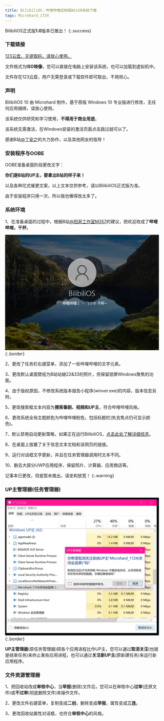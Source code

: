 ```yaml
---
title: BilibiliOS：哔哩哔哩定制版Win10系统下载
tags: Microhard_1724
---
```


BilibiliOS正式版**1.0**版本已推出！
{:.success}

### 下载链接

[123云盘，无提取码，请放心使用。](https://www.123pan.com/s/zF07Vv-dkhWd.html)

文件格式为**ISO映像**，您可以直接在电脑上安装该系统，也可以加载到虚拟机中。

文件存在123云盘，用户无需登录或下载软件即可取出，不用担心。

### 声明

BilibiliOS 10 由 Microhard 制作，基于原版 Windows 10 专业版进行修改，无任何应用捆绑，请放心使用。

该系统仅供研究和学习使用，**不得用于商业用途**。

该系统无需激活，在Windows安装的激活页面点击跳过就可以了。

感谢B站[@丁安之](https://space.bilibili.com/1852591445)的大力协作，以及其他网友的指导！

### 安装程序与OOBE

OOBE准备桌面阶段更改文字：

**你们是B站的UP主，要拿出B站的样子来！**

以及各种花式催更文案，以上文本仅供参考，请以BilibiliOS正式版为准。

由于安装程序只用一次，所以我也懒得改太多了。

### 系统环境

1、在准备桌面的过程中，根据B站[@阳哥工作室M357](https://space.bilibili.com/477990670)的建议，把欢迎改成了**哔哩哔哩，干杯**。

![image](/81314F99-C104-43BD-8115-2310E3D1045D.jpeg){:.border}

2、更改了任务栏右键菜单，添加了一些哔哩哔哩的文字元素。

3、更改默认桌面壁纸为B站站娘22&33的照片，但保留锁屏Windows聚焦的功能。

4、由于版权原因，不修改系统版本报告小程序(winver.exe)的内容，版本信息另附。

5、更改搜索框文本内容为**搜索番剧、视频和UP主**，符合哔哩哔哩风格。

6、更改系统全局主题颜色为哔哩哔哩粉色，包括标题栏(失去焦点仍可显示颜色)。

7、默认禁用自动更新策略，如果正在运行BilibiliOS，[点击此处了解详细信息](ms-settings:windowsupdate)。

8、在桌面上放置了关于信息文本文档和该网页的链接。

9、运行对话框文字更新，并且在任务管理器调用时文本不同。

10、删去大部分UWP应用程序，保留照片、计算器、应用商店等。

记事本已更改，但是暂未推出，请坐和放宽！
{:.warning}

### UP主管理器(任务管理器)

![image](/2744129F-5926-4D74-82F3-81CC4DB08271.jpeg){:.border}

**UP主管理器**(原任务管理器)把各个应用进程比作UP主，您可以通过**取消关注**(也就是结束任务)来终止某些应用进程，也可以通过**关注新UP主**(原新建任务)来运行新应用程序。

### 文件资源管理器

1、把回收站改成**审核中心**，当**举报**(删除)文件后，您可以在审核中心**过审**(还原文件)或**不过审**(彻底删除文件)来操作文件。

2、更改文件右键菜单，复制变成**二创**，删除变成**举报**，属性变成**三连**。

3、更改回收站属性对话框，也符合**审核中心**的风格。
